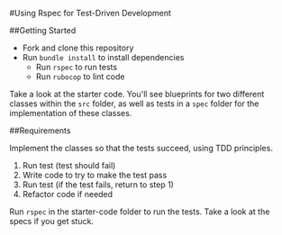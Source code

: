 #Using Rspec for Test-Driven Development

##Getting Started

* Fork and clone this repository
* Run `bundle install` to install dependencies
  * Run `rspec` to run tests
  * Run `rubocop` to lint code

Take a look at the starter code. You'll see blueprints for two different classes within the `src` folder, as well as tests in a `spec` folder for the implementation of these classes.

##Requirements

Implement the classes so that the tests succeed, using TDD principles.

1. Run test (test should fail)
2. Write code to try to make the test pass
3. Run test (if the test fails, return to step 1)
4. Refactor code if needed

Run `rspec` in the starter-code folder to run the tests. Take a look at the specs if you get stuck.
